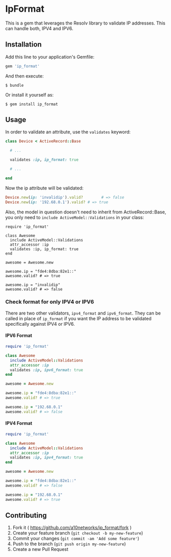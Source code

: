 # IpFormat

This is a gem that leverages the Resolv library to validate IP addresses. This can handle both, IPV4 and IPV6.

## Installation

Add this line to your application's Gemfile:

```ruby
gem 'ip_format'
```

And then execute:

```
$ bundle
```

Or install it yourself as:

```
$ gem install ip_format
```

## Usage

In order to validate an attribute, use the `validates` keyword:

```ruby
class Device < ActiveRecord::Base

  # ...

  validates :ip, ip_format: true

  # ...

end
```

Now the ip attribute will be validated:

```ruby
Device.new(ip: 'invalidip').valid?        # => false
Device.new(ip: '192.68.0.1').valid? # => true
```

Also, the model in question doesn't need to inherit from ActiveRecord::Base, you only need to `include ActiveModel::Validations` in your class:

```
require 'ip_format'

class Awesome
  include ActiveModel::Validations
  attr_accessor :ip
  validates :ip, ip_format: true
end

awesome = Awesome.new

awesome.ip = "fde4:8dba:82e1::"
awesome.valid? # => true

awesome.ip = "invalidip"
awesome.valid? # => false
```

### Check format for only IPV4 or IPV6

There are two other validators, `ipv4_format` and `ipv6_format`. They can be called in place of `ip_format` if you want the IP address to be validated specifically against IPV4 or IPV6.

#### IPV6 Format

```ruby
require 'ip_format'

class Awesome
  include ActiveModel::Validations
  attr_accessor :ip
  validates :ip, ipv6_format: true
end

awesome = Awesome.new

awesome.ip = "fde4:8dba:82e1::"
awesome.valid? # => true

awesome.ip = "192.68.0.1"
awesome.valid? # => false
```

#### IPV4 Format

```ruby
require 'ip_format'

class Awesome
  include ActiveModel::Validations
  attr_accessor :ip
  validates :ip, ipv4_format: true
end

awesome = Awesome.new

awesome.ip = "fde4:8dba:82e1::"
awesome.valid? # => false

awesome.ip = "192.68.0.1"
awesome.valid? # => true
```

## Contributing

1. Fork it ( https://github.com/a10networks/ip_format/fork )
2. Create your feature branch (`git checkout -b my-new-feature`)
3. Commit your changes (`git commit -am 'Add some feature'`)
4. Push to the branch (`git push origin my-new-feature`)
5. Create a new Pull Request
